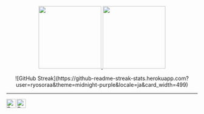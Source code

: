 <p align="center">
  <a href="https://github.com/ryosoraa">
    <img height="165" src="https://github-readme-stats.vercel.app/api?username=ryosoraa&count_private=true&show_icons=true&custom_title=GitHub%20Status&hide=issues&theme=blue-green"/>
  </a>
  
  <a href="https://github.com/ryosoraa">
    <img height="165" src="https://github-readme-stats.vercel.app/api/top-langs/?username=ryosoraa&layout=compact&theme=blue-green"/>
  </a>  
</p>

<p align="center">
![GitHub Streak](https://github-readme-streak-stats.herokuapp.com?user=ryosoraa&theme=midnight-purple&locale=ja&card_width=499)
</p>

---

<a href="https://www.linkedin.com/in/ryosora/">
  <img align="left" alt="Ryo's LinkedIn" width="24px" src="https://cdn.jsdelivr.net/npm/simple-icons@v3/icons/linkedin.svg" />
</a>
<a href="https://www.instagram.com/ryosoraaa/">
  <img align="left" alt="Ryo's Instagram" width="24px" src="https://cdn.jsdelivr.net/npm/simple-icons@v3/icons/instagram.svg" /> 
</a>

<br />
